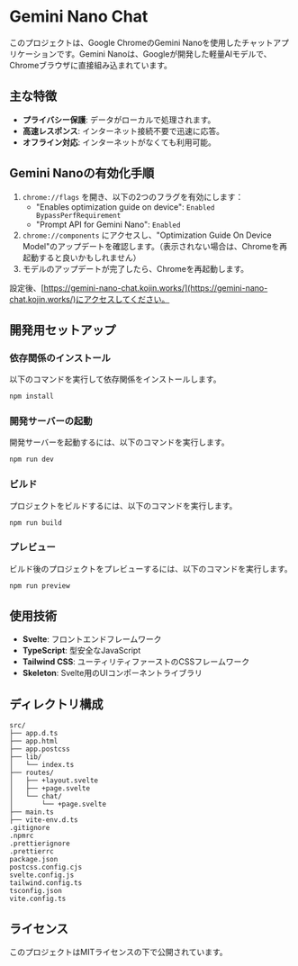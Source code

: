 # Gemini Nano Chat

このプロジェクトは、Google ChromeのGemini Nanoを使用したチャットアプリケーションです。Gemini Nanoは、Googleが開発した軽量AIモデルで、Chromeブラウザに直接組み込まれています。

## 主な特徴

- **プライバシー保護**: データがローカルで処理されます。
- **高速レスポンス**: インターネット接続不要で迅速に応答。
- **オフライン対応**: インターネットがなくても利用可能。

## Gemini Nanoの有効化手順

1. `chrome://flags` を開き、以下の2つのフラグを有効にします：
   - "Enables optimization guide on device": `Enabled BypassPerfRequirement`
   - "Prompt API for Gemini Nano": `Enabled`
1. `chrome://components` にアクセスし、"Optimization Guide On Device Model"のアップデートを確認します。（表示されない場合は、Chromeを再起動すると良いかもしれません）
1. モデルのアップデートが完了したら、Chromeを再起動します。

設定後、[https://gemini-nano-chat.kojin.works/](https://gemini-nano-chat.kojin.works/)にアクセスしてください。

## 開発用セットアップ

### 依存関係のインストール

以下のコマンドを実行して依存関係をインストールします。

```bash
npm install
```

### 開発サーバーの起動

開発サーバーを起動するには、以下のコマンドを実行します。

```bash
npm run dev
```

### ビルド

プロジェクトをビルドするには、以下のコマンドを実行します。

```bash
npm run build
```

### プレビュー

ビルド後のプロジェクトをプレビューするには、以下のコマンドを実行します。

```bash
npm run preview
```

## 使用技術

- **Svelte**: フロントエンドフレームワーク
- **TypeScript**: 型安全なJavaScript
- **Tailwind CSS**: ユーティリティファーストのCSSフレームワーク
- **Skeleton**: Svelte用のUIコンポーネントライブラリ

## ディレクトリ構成

```plaintext
src/
├── app.d.ts
├── app.html
├── app.postcss
├── lib/
│   └── index.ts
├── routes/
│   ├── +layout.svelte
│   ├── +page.svelte
│   └── chat/
│       └── +page.svelte
├── main.ts
├── vite-env.d.ts
.gitignore
.npmrc
.prettierignore
.prettierrc
package.json
postcss.config.cjs
svelte.config.js
tailwind.config.ts
tsconfig.json
vite.config.ts
```

## ライセンス

このプロジェクトはMITライセンスの下で公開されています。

